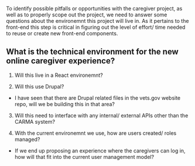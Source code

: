 To identify possible pitfalls or opportunities with the caregiver project, as well as to properly scope out the project, we
need to answer some questions about the environemnt this project will live in. As it pertains to the front-end this step
is critical in figuring out the level of effort/ time needed to reuse or create new front-end components.


## What is the technical environment for the new online caregiver experience?

1. Will this live in a React environemnt?

2. Will this use Drupal?

- I have seen that there are Drupal related files in the vets.gov website repo, will we be building this in that area?

3. Will this need to interface with any internal/ external APIs other than the CARMA system?

4. With the current environemnt we use, how are users created/ roles managed?
- If we end up proposing an experience where the caregivers can log in, how will that fit into the current user management model?
